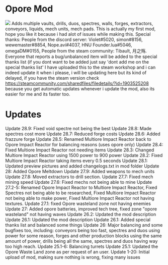 # Opore Mod
![](https://github.com/xamionex/Opore-Mod/blob/master/Preview.png)
Adds multiple vaults, drills, duos, spectres, walls, forges, extractors, conveyors, liquids, mech units, mech pads. This is actually my first mod, hope you like it because i had alot of issues while making this. Special thanks: People from the discord server: Violet#5020, simon#8156, wewemaster#8854, Nope.avi#4037, HNU Founder.lua#5046, omegaDM#0155, People from the steam community: Tibault, 月之殇. Everyone that reports a bug/unbalanced item will be added to the special thanks list (if you dont want to be added just say 'dont add me on the special thanks list'
I have uploaded this to the steam workshop and i can indeed update it when i please, i will be updating here but its kind of delayed, if you have the steam version check https://steamcommunity.com/sharedfiles/filedetails/?id=1903525208
because you get automatic updates whenever i update the mod, also its easier for me and its faster too.

# Updates
Update 28.9: Fixed void spectre not being the best
Update 28.8: Made spectres cost more
Update 28.7: Reduced forge costs
Update 28.6: Added frazzure forge
Update 28.5: Renamed Multiore Impact Reactor back to Opore Impact Reactor for balancing reasons (uses opore only)
Update 28.4: Fixed Multiore Impact Reactor not needing items
Update 28.3: Changed Multiore Impact Reactor using 1500 power to 900 power
Update 28.2: Fixed Multiore Impact Reactor taking items every 0.5 seconds
Update 28.1: Updated preview pictures and added changelogs.txt in mod folder
Update 28: Added Opore Meltdown
Update 27.9: Added weapons to mech units
Update 27.8: Moved extractors to drill section.
Update 27.7: Fixed mech mining speed
Update 27.6: Fixed mechs not being able to mine
Update 27.2-5: Renamed Opore Impact Reactor to Multiore Impact Reactor, Fixed Spectres not being able to be researched, Fixed Multiore Impact Reactor not being able to make power, Fixed Multiore Impact Reactor not having textures.
Update 27.1: fixed Opore wasteland zone not having enemies
Update 27: Added opore batteries, improved tech tree, fixed zone "opore wasteland" not having waves
Update 26.2: Updated the mod description
Update 26.1: Updated the mod description
Update 26.1: Added special thanks list and balanced some things
Update 26: Major balancing and some bugfixes too, including: conveyors being too fast, spectres and duos using power for some reason, forges and other production blocks using the same amount of power, drills being all the same, spectres and duos having way too high reach.
Update 25.1-6: Balancing turrets
Update 25.1: Updated the Opore Waste Land zone as per request of an user.
Update 1-20: Initial upload of mod, making sure nothing is wrong, fixing many issues
